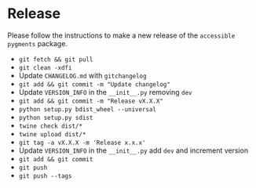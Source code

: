 # Release

Please follow the instructions to make a new release of the `accessible pygments` package.

- `git fetch && git pull`
- `git clean -xdfi`
- Update `CHANGELOG.md` with `gitchangelog`
- `git add && git commit -m "Update changelog"`
- Update `VERSION_INFO` in the `__init__.py` removing `dev`
- `git add && git commit -m "Release vX.X.X"`
- `python setup.py bdist_wheel --universal`
- `python setup.py sdist`
- `twine check dist/*`
- `twine upload dist/*`
- `git tag -a vX.X.X -m 'Release x.x.x'`
- Update `VERSION_INFO` in the `__init__.py` add `dev` and increment version
- `git add && git commit`
- `git push`
- `git push --tags`
